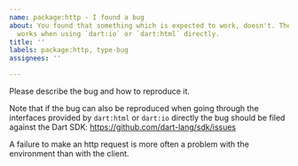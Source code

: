 ```yaml
---
name: package:http - I found a bug
about: You found that something which is expected to work, doesn't. The same   capability
  works when using `dart:io` or `dart:html` directly.
title: ''
labels: package:http, type-bug
assignees: ''

---
```


Please describe the bug and how to reproduce it.

Note that if the bug can also be reproduced when going through the interfaces provided by `dart:html` or `dart:io` directly the bug should be filed against the Dart SDK: https://github.com/dart-lang/sdk/issues

A failure to make an http request is more often a problem with the environment than with the client.
